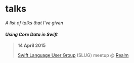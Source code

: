 # talks

*A list of talks that I've given*

#### *Using Core Data in Swift*
> **14 April 2015**
>
> [Swift Language User Group](http://www.meetup.com/swift-language) (SLUG) meetup @ [Realm](http://realm.io)
